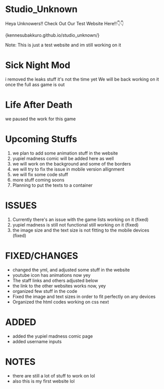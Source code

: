 # Studio_Unknown
Heya Unknowers!!
Check Out Our Test Website Here!!👇👇

{kennesubakkuro.github.io/studio_unknown/}

Note: This is just a test website and im still working on it

# Sick Night Mod
i removed the leaks stuff it's not the time yet
We will be back working on it once the full ass game is out

# Life After Death
we paused the work for this game

# Upcoming Stuffs

1. we plan to add some animation stuff in the website
2. yupiel madness comic will be added here as well
3. we will work on the background and some of the borders
4. we will try to fix the issue in mobile version allignment
5. we will fix some code stuff
6. more stuff coming soons
7. Planning to put the texts to a container

# ISSUES

1. Currently there's an issue with the game lists working on it (fixed)
2. yupiel madness is still not functional still working on it (fixed)
3. the image size and the text size is not fitting to the mobile devices (fixed)

# FIXED/CHANGES
- changed the yml, and adjusted some stuff in the website
- youtube icon has animations now yey
- The staff links and others adjusted below
- the link to the other websites works now, yey
- organized few stuff in the code
- Fixed the image and text sizes in order to fit perfectly on any devices 
- Organized the html codes working on css next

# ADDED
- added the yupiel madness comic page
- added username inputs

# NOTES

- there are still a lot of stuff to work on lol
- also this is my first website lol

